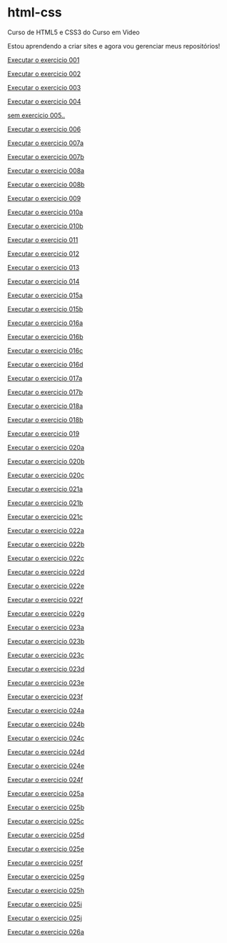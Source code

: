 # html-css
Curso de HTML5 e CSS3 do Curso em Video

Estou aprendendo a criar sites e agora vou gerenciar meus repositórios!

<a href="https://devjoao-victor.github.io/html-css/exercicios/ex001/index.html">Executar o exercicio 001

<a href="https://devjoao-victor.github.io/html-css/exercicios/ex002/index.html">Executar o exercicio 002

<a href="https://devjoao-victor.github.io/html-css/exercicios/ex003/index.html">Executar o exercicio 003

<a href="https://devjoao-victor.github.io/html-css/exercicios/ex004/index.html">Executar o exercicio 004

 sem exercicio 005..

 <a href="https://devjoao-victor.github.io/html-css/exercicios/ex006/index.html">Executar o exercicio 006

 <a href="https://devjoao-victor.github.io/html-css/exercicios/ex007/html4.html">Executar o exercicio 007a

 <a href="https://devjoao-victor.github.io/html-css/exercicios/ex007/html5.html">Executar o exercicio 007b

 <a href="https://devjoao-victor.github.io/html-css/exercicios/ex008/index.html">Executar o exercicio 008a

 <a href="https://devjoao-victor.github.io/html-css/exercicios/ex008b/index.html">Executar o exercicio 008b

 <a href="https://devjoao-victor.github.io/html-css/exercicios/ex009/index.html">Executar o exercicio 009

 <a href="https://devjoao-victor.github.io/html-css/exercicios/ex010/index.html">Executar o exercicio 010a

 <a href="https://devjoao-victor.github.io/html-css/exercicios/ex010/pag002.html">Executar o exercicio 010b

 <a href="https://devjoao-victor.github.io/html-css/exercicios/ex011/index.html">Executar o exercicio 011

 <a href="https://devjoao-victor.github.io/html-css/exercicios/ex012/index.html">Executar o exercicio 012

 <a href="https://devjoao-victor.github.io/html-css/exercicios/ex013/index.html">Executar o exercicio 013

 <a href="https://devjoao-victor.github.io/html-css/exercicios/ex014/index.html">Executar o exercicio 014

 <a href="https://devjoao-victor.github.io/html-css/exercicios/ex015/index.html">Executar o exercicio 015a

 <a href="https://devjoao-victor.github.io/html-css/exercicios/ex015/pagina02.html">Executar o exercicio 015b

 <a href="https://devjoao-victor.github.io/html-css/exercicios/ex016/cor01.html">Executar o exercicio 016a

 <a href="https://devjoao-victor.github.io/html-css/exercicios/ex016/cor02.html">Executar o exercicio 016b

 <a href="https://devjoao-victor.github.io/html-css/exercicios/ex016/cor03.html">Executar o exercicio 016c

 <a href="https://devjoao-victor.github.io/html-css/exercicios/ex016/cor04.html">Executar o exercicio 016d

 <a href="https://devjoao-victor.github.io/html-css/exercicios/ex017/font01.html">Executar o exercicio 017a

 <a href="https://devjoao-victor.github.io/html-css/exercicios/ex017/font02.html">Executar o exercicio 017b

 <a href="https://devjoao-victor.github.io/html-css/exercicios/ex018/font01.html">Executar o exercicio 018a

 <a href="https://devjoao-victor.github.io/html-css/exercicios/ex018/font02.html">Executar o exercicio 018b

 <a href="https://devjoao-victor.github.io/html-css/exercicios/ex019/seletor01.html">Executar o exercicio 019

 <a href="https://devjoao-victor.github.io/html-css/exercicios/ex020/hover.html">Executar o exercicio 020a

 <a href="https://devjoao-victor.github.io/html-css/exercicios/ex020/links.html">Executar o exercicio 020b

 <a href="https://devjoao-victor.github.io/html-css/exercicios/ex020/pseudoclasse.html">Executar o exercicio 020c

 <a href="https://devjoao-victor.github.io/html-css/exercicios/ex021/caixa01.html">Executar o exercicio 021a

 <a href="https://devjoao-victor.github.io/html-css/exercicios/ex021/caixa02.html">Executar o exercicio 021b

 <a href="https://devjoao-victor.github.io/html-css/exercicios/ex021/caixa03.html">Executar o exercicio 021c

 <a href="https://devjoao-victor.github.io/html-css/exercicios/ex022/fundo001.html">Executar o exercicio 022a

 <a href="https://devjoao-victor.github.io/html-css/exercicios/ex022/fundo002.html">Executar o exercicio 022b

 <a href="https://devjoao-victor.github.io/html-css/exercicios/ex022/fundo003.html">Executar o exercicio 022c

 <a href="https://devjoao-victor.github.io/html-css/exercicios/ex022/fundo004.html">Executar o exercicio 022d

 <a href="https://devjoao-victor.github.io/html-css/exercicios/ex022/fundo005.html">Executar o exercicio 022e

 <a href="https://devjoao-victor.github.io/html-css/exercicios/ex022/fundo006.html">Executar o exercicio 022f

 <a href="https://devjoao-victor.github.io/html-css/exercicios/ex022/fundo007.html">Executar o exercicio 022g

 <a href="https://devjoao-victor.github.io/html-css/exercicios/ex023/tabela001.html">Executar o exercicio 023a

 <a href="https://devjoao-victor.github.io/html-css/exercicios/ex023/tabela002.html">Executar o exercicio 023b

 <a href="https://devjoao-victor.github.io/html-css/exercicios/ex023/tabela003.html">Executar o exercicio 023c

 <a href="https://devjoao-victor.github.io/html-css/exercicios/ex023/tabela004.html">Executar o exercicio 023d

 <a href="https://devjoao-victor.github.io/html-css/exercicios/ex023/tabela005.html">Executar o exercicio 023e

 <a href="https://devjoao-victor.github.io/html-css/exercicios/ex023/tabela006.html">Executar o exercicio 023f

 <a href="https://devjoao-victor.github.io/html-css/exercicios/ex024/iframe001.html">Executar o exercicio 024a

 <a href="https://devjoao-victor.github.io/html-css/exercicios/ex024/iframe002.html">Executar o exercicio 024b

 <a href="https://devjoao-victor.github.io/html-css/exercicios/ex024/iframe003.html">Executar o exercicio 024c

 <a href="https://devjoao-victor.github.io/html-css/exercicios/ex024/iframe004.html">Executar o exercicio 024d

 <a href="https://devjoao-victor.github.io/html-css/exercicios/ex024/iframe005.html">Executar o exercicio 024e

 <a href="https://devjoao-victor.github.io/html-css/exercicios/ex024/iframe006.html">Executar o exercicio 024f

 <a href="https://devjoao-victor.github.io/html-css/exercicios/ex025/form001.html">Executar o exercicio 025a

 <a href="https://devjoao-victor.github.io/html-css/exercicios/ex025/form002.html">Executar o exercicio 025b

 <a href="https://devjoao-victor.github.io/html-css/exercicios/ex025/form003.html">Executar o exercicio 025c

 <a href="https://devjoao-victor.github.io/html-css/exercicios/ex025/form004.html">Executar o exercicio 025d

 <a href="https://devjoao-victor.github.io/html-css/exercicios/ex025/form005.html">Executar o exercicio 025e

 <a href="https://devjoao-victor.github.io/html-css/exercicios/ex025/form006.html">Executar o exercicio 025f

 <a href="https://devjoao-victor.github.io/html-css/exercicios/ex025/form007.html">Executar o exercicio 025g

 <a href="https://devjoao-victor.github.io/html-css/exercicios/ex025/form008.html">Executar o exercicio 025h

 <a href="https://devjoao-victor.github.io/html-css/exercicios/ex025/form009.html">Executar o exercicio 025i

 <a href="https://devjoao-victor.github.io/html-css/exercicios/ex025/form010.html">Executar o exercicio 025j

 <a href="https://devjoao-victor.github.io/html-css/exercicios/ex026/mq001/index.html">Executar o exercicio 026a



